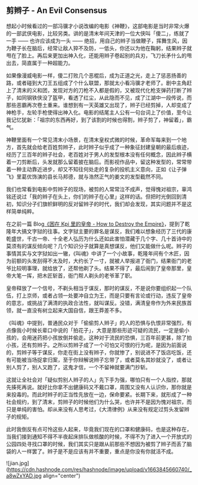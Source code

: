 ## 剪辫子 - An Evil Consensus

想起小时候看过的一部冯骥才小说改编的电影《神鞭》，这部电影是当时非常火爆的一部武侠电影，比较另类。讲的是清末年间天津的一位大侠叫「傻二」，练就了一手 —— 也许应该成为一头 —— 绝招，用自己的辫子当做鞭子，挥舞生风，因为鞭子长在脑后，经常让敌人猝不及防，一低头，你还以为他在鞠躬，结果辫子就甩在了脸上。再后来更加出神入化，还能用辫子卷起别的兵刃，飞刀长矛什么的甩出去，简直属于一种超能力。

如果像漫威电影一样，傻二打败几个恶棍后，成为正道之光，走上了惩恶扬善的路，或者碰到大刀王五组成了个什么联盟，那就太小看冯骥才老师了。剧中主角赶上了清末的义和团，发现对方的刀枪不入都是假的，又被现代化枪支弹药打断了辫子，如同钢铁侠没了盔甲，看透了红尘，从此隐而不见，成了江湖中一段传说，而那些恶霸再次卷土重来。谁想到有一天英雄又出现了，辫子已经剪掉，人却变成了神枪手，左轮手枪使得出神入化。电影的结尾主人公有一句台词上了价值，至今让我记忆犹新：「祖宗的东西再好，到了该割的时候也得割，辫子剪了，神留着」，霸气。

神鞭里面有一个常见清末小场景，在清末皇权式微的时候，革命军每来到一个地方，首先就会给老百姓剪辫子，此时辫子似乎成了一种象征封建皇朝的最后痕迹，经历了三百年的辫子社会，老百姓对于男人的发型根本没有任何概念，因此辫子横着一刀剪断后，头发就那么留着披在脑后。而影视作品中，留这种发型的，常常带着一种主动靠近进步，却又不知往何处走的复杂的投机主义意向，正如《让子弹飞》里葛优饰演的县长马邦德，就与浩然正气的姜文的发型截然不同。

我们也常看到电影中剪辫子的现场，被剪的人常常泣不成声，觉得愧对祖宗，辜鸿铭还说过「我的辫子在头上，你们的辫子在心里」这样的话。但把时光倒回到清初，知识分子们旗帜鲜明的反对留辫子的时代，我们却会发现，其实问题并不是这样简单纯粹。

在之前一篇 Blog[《困在 Kpi 里的皇帝 - How to Destroy the Empire》](https://someonegao.com/kpi-how-to-destroy-the-empire)，提到了乾隆年大搞文字狱的往事。文字狱主要的罪名是谋反，我们难以想象经历了三代的康乾盛世，千古一帝、十全老人弘历为什么还如此害怕潜藏于几个字、几十首诗中的莫须有的谋反倾向呢？几个知识分子就算是真想谋反，他们又能做什么呢。辫子的事情其实与文字狱如出一辙，《叫魂》中讲了一个小故事，乾隆年间有个木匠，因为前额的头发刮得不太及时，大约长了一寸，就被人举报进了衙门，结果衙门的老爷比较明事理，就给放了，还帮他剃了头。结果不得了，最后闹到了皇帝那里，皇帝大笔一挥，把木匠斩首，衙门帮人剃头的老爷革了职。

皇帝释放了一个信号，不剃头相当于谋反，那时的谋反，不是说你要组织起一个队伍，打上京师，或者占领一处要冲自立为王，而是只要有言论或行动，违反了皇帝的意志，或挑战了满清的执政合法性，就叫谋反。没错，满清皇帝作为外来民族首领，就一直没有树立起来大国自信，跟王莽差不多。

《叫魂》中提到，普通民众对于「偷偷剪人辫子」的人的恐惧与仇恨非常强烈，有点像我小时候长辈口中说的「拍花子」，大意是那些形迹可疑的流民，一定是偷小孩的，会用迷药把小孩放倒并偷走。这种对于流民的恐惧，三百年前更甚，除了拍小孩，还有剪辫子。之所以剪辫子成了一个可怕又可恨的行为呢，是因为前面说的，剪辫子等于谋反，你走在街上没有辫子，你就惨了，别说进不了饭店吃饭，还有可能被当场捉拿归案，至于你辩解说辫子忘带了，或者莫名其妙就没了，或者让别人剪了，别人又跑了，这鬼才信，一个不留神就要满门抄斩。

这就让全社会对「疑似剪别人辫子的人」先下手为强，哪怕只有一个人指控，那就先揍死再说。就好比你拿不出健康码又不戴口罩，周围又没有人认识你，那你就是来投毒的。而此时辫子的正当性先放在一边，保命要紧。长期下来，就形成了一种社会规约，到了清末，剪辫子的时候他们为什么哭，也许并不是因为愧对祖宗，而只是单纯的害怕。却从来没有人思考过，《大清律例》从来没有规定过剪头发留辫子的规矩。

此时我倒反有点可怜这些人起来，毕竟我们现在的口罩和健康码，也是这种存在，当我们接到通知不得不半夜起床排队做核酸的时候，不得不为了进入一个开放式的公园四处寻找口罩的时候，我们其实只是跟从前那些不想因为被剪了辫子而丢了脑袋的人一样罢了。辫子是不是应该有并不重要，重点是你没有你就活不成。


![jian.jpg](https://cdn.hashnode.com/res/hashnode/image/upload/v1663845660740/_a8wZxYAD.jpg align="center")




